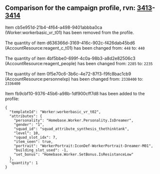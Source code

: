 ## Comparison for the campaign profile, rvn: [3413](https://github.com/PRO100KatYT/FortniteProfileRevisions/tree/main/profiles/campaign/3413%20campaign.json)-[3414](https://github.com/PRO100KatYT/FortniteProfileRevisions/tree/main/profiles/campaign/3414%20campaign.json)

Item cb5e951d-21b4-4f64-a498-9401abbba0ca (Worker:workerbasic_vr_t01) has been removed from the profile.
<br><br>
The quantity of item d636366d-3169-416c-902c-f426dab45bd6 (AccountResource:reagent_c_t01) has been changed from: `448` to: `440`
<br><br>
The quantity of item 4bf5bbe0-699f-4c0a-98b3-a8d2e82506c3 (AccountResource:reagent_people) has been changed from: `2285` to: `2235`
<br><br>
The quantity of item 0f5e70c6-3b6c-4e72-87f3-f9fc8bac1cb9 (AccountResource:personnelxp) has been changed from: `2338400` to: `2336400`
<br><br>
Item fb9cbf10-9376-45b6-a98b-1df900cff7d8 has been added to the profile:

```
{
  "templateId": "Worker:workerbasic_vr_t02",
  "attributes": {
    "personality": "Homebase.Worker.Personality.IsDreamer",
    "gender": "1",
    "squad_id": "squad_attribute_synthesis_thethinktank",
    "level": 10,
    "squad_slot_idx": 7,
    "item_seen": true,
    "portrait": "WorkerPortrait:IconDef-WorkerPortrait-Dreamer-M01",
    "building_slot_used": -1,
    "set_bonus": "Homebase.Worker.SetBonus.IsResistanceLow"
  },
  "quantity": 1
}
```

<br><br>

